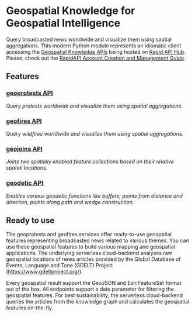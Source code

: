 # Geospatial Knowledge for Geospatial Intelligence
Query broadcasted news worldwide and visualize them using spatial aggregations. This modern Python module represents an idiomatic client accessing the [Geospatial Knowledge APIs](https://geospatial-ai.de/?rara_portfolio_categories=api-services) being hosted on [Rapid API Hub](https://rapidapi.com/hub). Please, check out the [RapidAPI Account Creation and Management Guide](https://docs.rapidapi.com/docs/account-creation-and-settings).

## Features
### [geoprotests API](https://rapidapi.com/gisfromscratch/api/geoprotests/)
*Query protests worldwide and visualize them using spatial aggregations.*
### [geofires API](https://rapidapi.com/gisfromscratch/api/geofires/)
*Query wildfires worldwide and visualize them using spatial aggregations.*
### [geojoins API](https://rapidapi.com/gisfromscratch/api/geojoins/)
*Joins two spatially enabled feature collections based on their relative spatial locations.*
### [geodetic API](https://rapidapi.com/gisfromscratch/api/geodetic/)
*Enables various geodetic functions like buffers, points from distance and direction, points along path and wedge construction.*

## Ready to use
The geoprotests and geofires services offer ready-to-use geospatial features representing broadcasted news related to various themes. You can use these geospatial features to build various mapping and geospatial applications. The underlying serverless cloud-backend analyses raw geospatial locations of news articles provided by the Global Database of Events, Language and Tone (GDELT) Project (https://www.gdeltproject.org/).

Every geospatial result support the GeoJSON and Esri FeatureSet format out of the box. All endpoints support a date parameter for filtering the geospatial features. For best sustainability, the serverless cloud-backend queries the articles from the knowledge graph and calculates the geospatial features on-the-fly.
